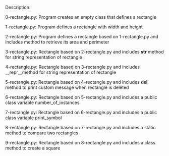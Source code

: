Description:

0-rectangle.py: Program creates an empty class that defines a rectangle

1-rectangle.py: Program defines a rectangle with width and height

2-rectangle.py: Program defines a rectangle based on 1-rectangle.py and includes method to retrieve its area and perimeter

3-rectangle.py: Rectangle based on 2-rectangle.py and includes __str__ method for string representation of rectangle

4-rectangle.py: Rectangle based on 3-rectangle.py and includes __repr__method for string representation of rectangle

5-rectangle.py: Rectangle based on 4-rectangle.py and includes __del__ method to print custom message when rectangle is deleted

6-rectangle.py: Rectangle based on 5-rectangle.py and includes a public class variable number_of_instances

7-rectangle.py: Rectangle based on 6-rectangle.py and includes a public class variable print_symbol

8-rectangle.py: Rectangle based on 7-rectangle.py and includes a static method to compare two rectangles

9-rectangle.py: Rectangle based on 8-rectangle.py and includes a class method to create a square
